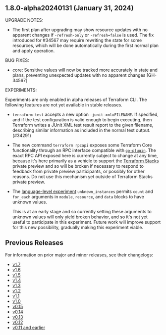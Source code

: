 ## 1.8.0-alpha20240131 (January 31, 2024)

UPGRADE NOTES:

* The first plan after upgrading may show resource updates with no apparent changes if `-refresh-only` or `-refresh=false` is used. The fix introduced for #34567 may require rewriting the state for some resources, which will be done automatically during the first normal plan and apply operation.

BUG FIXES:

* core: Sensitive values will now be tracked more accurately in state and plans, preventing unexpected updates with no apparent changes [GH-34567]

EXPERIMENTS:

Experiments are only enabled in alpha releases of Terraform CLI. The following features are not yet available in stable releases.

* `terraform test` accepts a new option `-junit-xml=FILENAME`. If specified, and if the test configuration is valid enough to begin executing, then Terraform writes a JUnit XML test result report to the given filename, describing similar information as included in the normal test output. (#34291)
* The new command `terraform rpcapi` exposes some Terraform Core functionality through an RPC interface compatible with [`go-plugin`](https://github.com/hashicorp/go-plugin). The exact RPC API exposed here is currently subject to change at any time, because it's here primarily as a vehicle to support the [Terraform Stacks](https://www.hashicorp.com/blog/terraform-stacks-explained) private preview and so will be broken if necessary to respond to feedback from private preview participants, or possibly for other reasons. Do not use this mechanism yet outside of Terraform Stacks private preview.
* The [language-level experiment](https://developer.hashicorp.com/terraform/language/settings#experimental-language-features) `unknown_instances` permits `count` and `for_each` arguments in `module`, `resource`, and `data` blocks to have unknown values.

    This is at an early stage and so currently setting these arguments to unknown values will only yield broken behavior, and so it's not yet useful to participate in this experiment. Future work will improve support for this new possibility, gradually making this experiment viable.

## Previous Releases

For information on prior major and minor releases, see their changelogs:

* [v1.7](https://github.com/hashicorp/terraform/blob/v1.7/CHANGELOG.md)
* [v1.6](https://github.com/hashicorp/terraform/blob/v1.6/CHANGELOG.md)
* [v1.5](https://github.com/hashicorp/terraform/blob/v1.5/CHANGELOG.md)
* [v1.4](https://github.com/hashicorp/terraform/blob/v1.4/CHANGELOG.md)
* [v1.3](https://github.com/hashicorp/terraform/blob/v1.3/CHANGELOG.md)
* [v1.2](https://github.com/hashicorp/terraform/blob/v1.2/CHANGELOG.md)
* [v1.1](https://github.com/hashicorp/terraform/blob/v1.1/CHANGELOG.md)
* [v1.0](https://github.com/hashicorp/terraform/blob/v1.0/CHANGELOG.md)
* [v0.15](https://github.com/hashicorp/terraform/blob/v0.15/CHANGELOG.md)
* [v0.14](https://github.com/hashicorp/terraform/blob/v0.14/CHANGELOG.md)
* [v0.13](https://github.com/hashicorp/terraform/blob/v0.13/CHANGELOG.md)
* [v0.12](https://github.com/hashicorp/terraform/blob/v0.12/CHANGELOG.md)
* [v0.11 and earlier](https://github.com/hashicorp/terraform/blob/v0.11/CHANGELOG.md)
